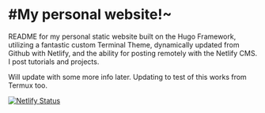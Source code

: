 # #My personal website!~

README for my personal static website built on the Hugo Framework, utilizing
a fantastic custom Terminal Theme, dynamically updated from Github with
Netlify, and the ability for posting remotely with the Netlify CMS. I post
tutorials and projects. 

Will update with some more info later. Updating to test of this works from Termux too.

[![Netlify Status](https://api.netlify.com/api/v1/badges/ae5af91f-6e7a-47a4-a2e8-7fa5932ebb16/deploy-status)](https://app.netlify.com/sites/vigorous-mcnulty-0a6ab6/deploys)
